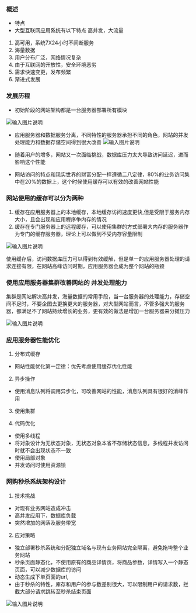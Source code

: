 ### 概述
- 特点
- 大型互联网应用系统有以下特点
高并发，大流量


1. 高可用，系统7X24小时不间断服务
1. 海量数据
1. 用户分布广泛，网络情况复杂
1. 由于互联网的开放性，安全环境恶劣
1. 需求快速变更，发布频繁
1. 渐进式发展

### 发展历程
- 初始阶段的网站架构都是一台服务器部署所有模块

![输入图片说明](https://gitee.com/uploads/images/2018/0111/215128_e459efb5_1478371.png "屏幕截图.png")






- 应用服务器和数据服务分离，不同特性的服务器承担不同的角色，网站的并发处理能力和数据存储空间得到很大改善
![输入图片说明](https://gitee.com/uploads/images/2018/0111/215420_3c5c9b22_1478371.png "屏幕截图.png")
 

- 随着用户的增多，网站又一次面临挑战，数据库压力太大导致访问延迟，进而影响这个性能
- 网站访问的特点和现实世界的财富分配一样遵循二八定律，80%的业务访问集中在20%的数据上，这个时候使用缓存可以有效的改善网站性能
### 网站使用的缓存可以分为两种


1. 缓存在应用服务器上的本地缓存，本地缓存访问速度更快,但是受限于服务内存大小，且会出现和应用程序争内存的情况
1. 缓存在专门服务器上的远程缓存，可以使用集群的方式部署大内存的服务器作为专门的缓存服务器，理论上可以做到不受内存容量限制


![输入图片说明](https://gitee.com/uploads/images/2018/0111/220552_cffba3a3_1478371.png "屏幕截图.png")


使用缓存后，访问数据库压力可以得到有效缓解，但是单一的应用服务器处理的请求连接有限，在网站高峰访问时期，应用服务器会成为整个网站的瓶颈

### 使用应用服务器集群改善网站的 并发处理能力
集群是网站解决高并发，海量数据的常用手段，当一台服务器的处理能力，存储空间不足时，不要企图去更换更大的服务器，对大型网站而言，不管多强大的服务器，都满足不了网站持续增长的业务，更有效的做法是增加一台服务器来分摊压力

![输入图片说明](https://gitee.com/uploads/images/2018/0111/221243_12e5a476_1478371.png "屏幕截图.png")

### 应用服务器性能优化


1. 分布式缓存
- 网站性能优化第一定律：优先考虑使用缓存优化性能

2. 异步操作


- 使用消息队列将调用异步化，可改善网站的性能，消息队列具有很好的消峰作用

3. 使用集群

1. 代码优化
- 使用多线程
- 将对象设计为无状态对象，无状态对象本省不存储状态信息，多线程并发访问时就不会出现状态不一致
- 使用局部对象
- 并发访问时使用资源锁
### 网购秒杀系统架构设计
1. 技术挑战

- 对现有业务网站造成冲击
- 高并发应用下，数据库负载
- 突然增加的网落及服务带宽
2. 应对策略


- 独立部署秒杀系统和分配独立域名与现有业务网站完全隔离，避免拖垮整个业务网站
- 秒杀页面静态化，不使用原有的商品详情页，将商品参数，详情写入一个静态页面，可以减少数据库的访问
- 动态生成下单页面的url,
- 由于秒杀的特性，库存和用户的参与数差别很大，可以限制用户的请求数，拦截大部分请求跳转至秒杀结束页面
    
![输入图片说明](https://gitee.com/uploads/images/2018/0115/112551_9dad8e14_1478371.png "屏幕截图.png")